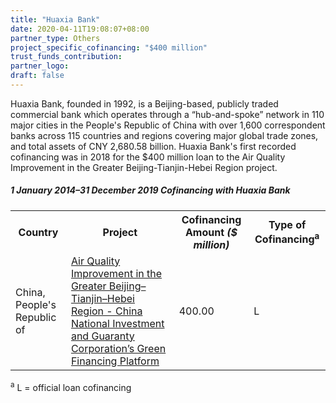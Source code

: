 ```yaml
---
title: "Huaxia Bank"
date: 2020-04-11T19:08:07+08:00
partner_type: Others
project_specific_cofinancing: "$400 million"
trust_funds_contribution: 
partner_logo:
draft: false
---
```


Huaxia Bank, founded in 1992, is a Beijing-based, publicly traded commercial bank which operates through a “hub-and-spoke” network in 110 major cities in the People's Republic of China with over 1,600 correspondent banks across 115 countries and regions covering major global trade zones, and total assets of CNY 2,680.58 billion. Huaxia Bank's first recorded cofinancing was in 2018 for the $400 million loan to the Air Quality Improvement in the Greater Beijing-Tianjin-Hebei Region project.

##### _1 January 2014–31 December 2019_ Cofinancing with Huaxia Bank

<table class="table dr-partner-table">
<tr>
<th>Country</th>
<th>Project</th>
<th>Cofinancing Amount <em>($ million)</em></th>
<th>Type of Cofinancing<sup>a</sup></th>
</tr>
<tr>
<td>China, People's Republic of</td>
<td><a href="https://www.adb.org/projects/50096-002/main" target="_blank">Air Quality Improvement in the Greater Beijing–Tianjin–Hebei Region - China National Investment and Guaranty Corporation’s Green Financing Platform</a></td>
<td>400.00 </td>
<td>L</td>
</tr>
</table>

<p class="dr-footnote"><sup>a</sup> L = official loan cofinancing</p>

